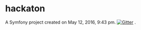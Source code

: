 hackaton
========

A Symfony project created on May 12, 2016, 9:43 pm.
[![Gitter](https://badges.gitter.im/PTony/hackathon-trek.svg)](https://gitter.im/PTony/hackathon-trek?utm_source=badge&utm_medium=badge&utm_campaign=pr-badge)
.
